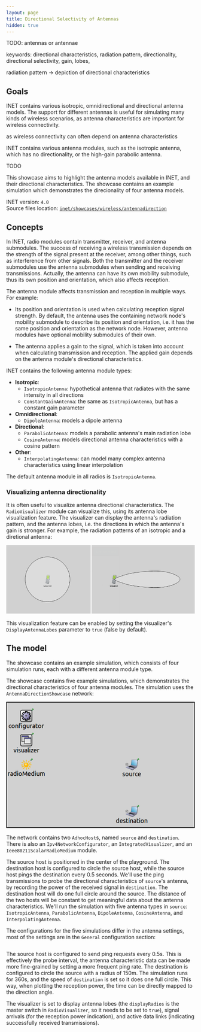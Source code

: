 ```yaml
---
layout: page
title: Directional Selectivity of Antennas
hidden: true
---
```


TODO: antennas or antennae

keywords: directional characteristics, radiation pattern, directionality, directional selectivity, gain, lobes,

radiation pattern -> depiction of directional characteristics

## Goals

<!-- INET contains several different antenna models -->

INET contains various isotropic, omnidirectional and directional antenna models. The support for different antennas is useful for simulating many kinds of wireless scenarios, as antenna characteristics are important for wireless connectivity.

as wireless connectivity can often depend on antenna characteristics

INET contains various antenna modules, such as the isotropic antenna, which has no directionality, or the high-gain parabolic antenna.

TODO

This showcase aims to highlight the antenna models available in INET, and their directional characteristics. The showcase contains an example simulation which demonstrates the direcionality of four antenna models.

INET version: `4.0`<br>
Source files location: <a href="https://github.com/inet-framework/inet-showcases/tree/master/general/mobility" target="_blank">`inet/showcases/wireless/antennadirection`</a>

## Concepts

In INET, radio modules contain transmitter, receiver, and antenna submodules. The success of receiving a wireless transmission depends on the strength of the signal present at the receiver, among other things, such as interference from other signals. Both the transmitter and the receiver submodules use the antenna submodules when sending and receiving transmissions. Actually, the antenna can have its own mobility submodule, thus its own position and orientation, which also affects reception.

The antenna module affects transmission and reception in multiple ways. For example:
- Its position and orientation is used when calculating reception signal strength. By default, the antenna uses the containing network node's mobility submodule to describe its position and orientation, i.e. it has the same position and orientation as the network node. However, antenna modules have optional mobility submodules of their own.
<!-- - The antenna module type can affect reception and transmission by applying a gain to the transmitted/received signal, depending on the antenna module's directional characteristics. -->
- The antenna applies a gain to the signal, which is taken into account when calculating transmission and reception. The applied gain depends on the antenna module's directional characteristics.

<!-- - the success depends on the signal power at the antenna
- actually, the receiver and transmitter uses the antennas position for receiving
- but the antenna also sets the reception power, depending on the direction and the antenna characteristic -->

<!-- - actually, the

what does the antenna do ? does it apply gain to the signal when trasmitting ? does it apply gain when receiving ? seems so

"Applies a gain to the signal which is taken into account when calculating reception" -->

<!-- INET contains several antenna module types. -->

INET contains the following antenna module types:

- **Isotropic**:
  - `IsotropicAntenna`: hypothetical antenna that radiates with the same intensity in all directions<!-- (no parameters)-->
  - `ConstantGainAntenna`: the same as `IsotropicAntenna`, but has a constant gain parameter
- **Omnidirectional**:
  - `DipoleAntenna`: models a dipole antenna<!--, has a `length` parameter-->
- **Directional**:
  - `ParabolicAntenna`: models a parabolic antenna's main radiation lobe<!--, has `minGain`, `maxGain`, and `beamWidth` parameters-->
  - `CosineAntenna`: models directional antenna characteristics with a cosine pattern<!--, has `maxGain` and `beamWidth` parameters-->
- **Other**:
  - `InterpolatingAntenna`: can model many complex antenna characteristics using linear interpolation

The default antenna module in all radios is `IsotropicAntenna`.

### Visualizing antenna directionality

It is often useful to visualize antenna directional characteristics. The `RadioVisualizer` module can visualize this, using its antenna lobe visualization feature.
The visualizer can display the antenna's radiation pattern, and the antenna lobes, i.e. the directions in which the antenna's gain is stronger. <!--More precisely, it displays the antenna characteristics around antennas as poligonal shape corresponding to the characteristic. -->For example, the radiation patterns of an isotropic and a diretional antenna:

<img class="screen" src="antennalobe2.png">

This visualization feature can be enabled by setting the visualizer's `DisplayAntennaLobes` parameter to `true` (false by default).

## The model

The showcase contains an example simulation, which consists of four simulation runs, each with a different antenna module type.

The showcase contains five example simulations, which demonstrates the directional characteristics of four antenna modules. The simulation uses the `AntennaDirectionShowcase` network:

<img class="screen" src="network.png">

<!--The playground size is 600x400 meters. <- it doesnt matter-->
The network contains two `AdhocHost`s, named `source` and `destination`. There is also an `Ipv4NetworkConfigurator`, an `IntegratedVisualizer`, and an `Ieee80211ScalarRadioMedium` module.

The source host is positioned in the center of the playground. The destination host is configured to circle the source host, while the source host pings the destination every 0.5 seconds.
We'll use the ping transmissions to probe the directional characteristics of `source`'s antenna, by recording the power of the received signal in `destination`.
The destination host will do one full circle around the source. The distance of the two hosts will be constant to get meaningful data about the antenna characteristics.
We'll run the simulation with five antenna types in `source`: `IsotropicAntenna`, `ParabolicAntenna`, `DipoleAntenna`, `CosineAntenna`, and `InterpolatingAntenna`.

<!-- the goal is to get the directional characteristic, so the host goes around the other, and send probing transmission from each direction. we record the reception power. the distance stays the same, so its not dependent on that...the host does 1 lap, and in the result, the time maps to degrees. -->

The configurations for the five simulations differ in the antenna settings, most of the settings are in the `General` configuration section:

<p><pre class="include" src="omnetpp.ini" from="General" upto="displayLinks"></pre></p>

The source host is configured to send ping requests every 0.5s. This is effectively the probe interval, the antenna characteristic data can be made more fine-grained by setting a more frequent ping rate. The destination is configured to circle the source with a radius of 150m. The simulation runs for 360s, and the speed of `destination` is set so it does one full circle. This way, when plotting the reception power, the time can be directly mapped to the direction angle.

The visualizer is set to display antenna lobes (the `displayRadios` is the master switch in `RadioVisualizer`, so it needs to be set to `true`), signal arrivals (for the reception power indication), and active data links (indicating successfully received transmissions). 
